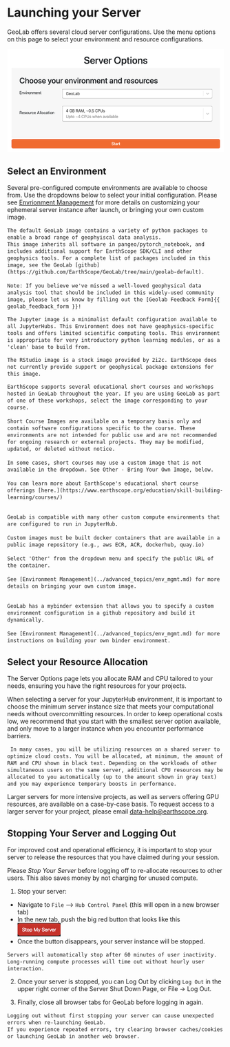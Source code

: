 # Launching your Server
GeoLab offers several cloud server configurations. Use the menu options on this page to select your environment and resource configurations.

![image](../img/server_options.png)

## Select an Environment
Several pre-configured compute environments are available to choose from. Use the dropdowns below to select your initial configuration. Please see [Envrionment Management](../advanced_topics/env_mgmt.md) for more details on customizing your ephemeral server instance after launch, or bringing your own custom image.

```{dropdown} GeoLab
The default GeoLab image contains a variety of python packages to enable a broad range of geophyiscal data analysis.
This image inherits all software in pangeo/pytorch_notebook, and includes additional support for EarthScope SDK/CLI and other geophysics tools. For a complete list of packages included in this image, see the GeoLab [github](https://github.com/EarthScope/GeoLab/tree/main/geolab-default).

Note: If you believe we've missed a well-loved geophysical data analysis tool that should be included in this widely-used community image, please let us know by filling out the [Geolab Feedback Form]{{ geolab_feedback_form }}!
```

```{dropdown} Jupyter
The Jupyter image is a minimalist default configuration available to all JupyterHubs. This Environment does not have geophysics-specific tools and offers limited scientific computing tools. This environment is appropriate for very introductory python learning modules, or as a 'clean' base to build from. 
```

```{dropdown} R Studio
The RStudio image is a stock image provided by 2i2c. EarthScope does not currently provide support or geophysical package extensions for this image.
```

```{dropdown} Short Course Images
EarthScope supports several educational short courses and workshops hosted in GeoLab throughout the year. If you are using GeoLab as part of one of these workshops, select the image corresponding to your course.

Short Course Images are available on a temporary basis only and contain software configurations specific to the course. These environments are not intended for public use and are not recommended for ongoing research or external projects. They may be modified, updated, or deleted without notice.

In some cases, short courses may use a custom image that is not available in the dropdown. See Other - Bring Your Own Image, below.

You can learn more about EarthScope's educational short course offerings [here.](https://www.earthscope.org/education/skill-building-learning/courses/)
```

```{dropdown} Other - Custom Image

GeoLab is compatible with many other custom compute environments that are configured to run in JupyterHub.

Custom images must be built docker containers that are available in a public image repository (e.g., aws ECR, ACR, dockerhub, quay.io)

Select 'Other' from the dropdown menu and specify the public URL of the container.

See [Environment Management](../advanced_topics/env_mgmt.md) for more details on bringing your own custom image.
```

```{dropdown} Build Your Own Image

GeoLab has a mybinder extension that allows you to specify a custom environment configuration in a github repository and build it dynamically. 

See [Environment Management](../advanced_topics/env_mgmt.md) for more instructions on building your own binder environment.
```


## Select your Resource Allocation
The Server Options page lets you allocate RAM and CPU tailored to your needs, ensuring you have the right resources for your projects.

When selecting a server for your JupyterHub environment, it is important to choose the minimum server instance size that meets your computational needs without overcommitting resources. In order to keep operational costs low, we recommend that you start with the smallest server option available, and only move to a larger instance when you encounter performance barriers.

```{note}
 In many cases, you will be utilizing resources on a shared server to optimize cloud costs. You will be allocated, at minimum, the amount of RAM and CPU shown in black text. Depending on the workloads of other simultaneous users on the same server, additional CPU resources may be allocated to you automatically (up to the amount shown in gray text) and you may experience temporary boosts in performance. 
```

Larger servers for more intensive projects, as well as servers offering GPU resources, are available on a case-by-case basis. To request access to a larger server for your project, please email data-help@earthscope.org.


## Stopping Your Server and Logging Out

For improved cost and operational efficiency, it is important to stop your server to release the resources that you have claimed during your session.

Please _Stop Your Server_ before logging off to re-allocate resources to other users. This also saves money by not charging for unused compute.

1. Stop your server: 

 - Navigate to `File` --> `Hub Control Panel` (this will open in a new browser tab)
 - In the new tab, push the big red button that looks like this ![image](../img/bigredbutton.png)
 - Once the button disappears, your server instance will be stopped.

```{note}
Servers will automatically stop after 60 minutes of user inactivity. Long-running compute processes will time out without hourly user interaction. 
```

2. Once your server is stopped, you can Log Out by clicking `Log Out` in the upper right corner of the Server Shut Down Page, or File -> Log Out. 

3. Finally, close all browser tabs for GeoLab before logging in again.

```{note}
Logging out without first stopping your server can cause unexpected errors when re-launching GeoLab.
If you experience repeated errors, try clearing browser caches/cookies or launching GeoLab in another web browser. 
```